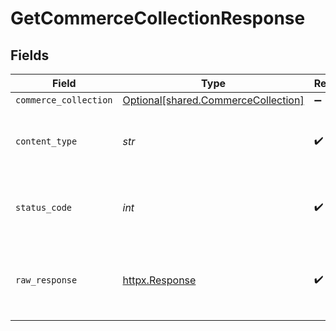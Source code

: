 # GetCommerceCollectionResponse


## Fields

| Field                                                                            | Type                                                                             | Required                                                                         | Description                                                                      |
| -------------------------------------------------------------------------------- | -------------------------------------------------------------------------------- | -------------------------------------------------------------------------------- | -------------------------------------------------------------------------------- |
| `commerce_collection`                                                            | [Optional[shared.CommerceCollection]](../../models/shared/commercecollection.md) | :heavy_minus_sign:                                                               | Successful                                                                       |
| `content_type`                                                                   | *str*                                                                            | :heavy_check_mark:                                                               | HTTP response content type for this operation                                    |
| `status_code`                                                                    | *int*                                                                            | :heavy_check_mark:                                                               | HTTP response status code for this operation                                     |
| `raw_response`                                                                   | [httpx.Response](https://www.python-httpx.org/api/#response)                     | :heavy_check_mark:                                                               | Raw HTTP response; suitable for custom response parsing                          |